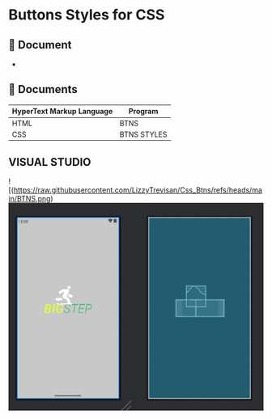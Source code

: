 # Buttons Styles for CSS

## 📑 Document
- 

## 📔 Documents

| HyperText Markup Language | Program |
| ------- | ------------ |
| HTML |   BTNS|
| CSS   | BTNS STYLES |



## VISUAL STUDIO
![(https://raw.githubusercontent.com/LizzyTrevisan/Css_Btns/refs/heads/main/BTNS.png)
![launch_page_xml.png](https://github.com/LizzyTrevisan/Fitness_App_Adroid_Studio/blob/main/launch_page_xml.png)
